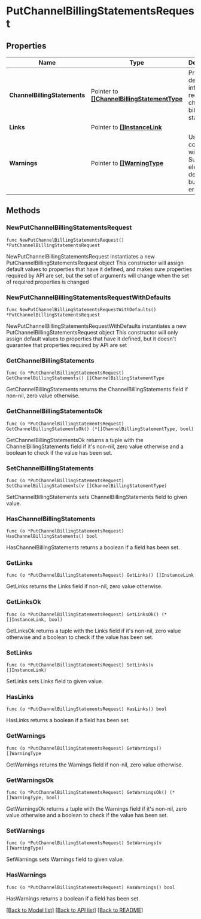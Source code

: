 # PutChannelBillingStatementsRequest

## Properties

Name | Type | Description | Notes
------------ | ------------- | ------------- | -------------
**ChannelBillingStatements** | Pointer to [**[]ChannelBillingStatementType**](ChannelBillingStatementType.md) | Provides detailed information regarding channel billing statement. | [optional] 
**Links** | Pointer to [**[]InstanceLink**](InstanceLink.md) |  | [optional] 
**Warnings** | Pointer to [**[]WarningType**](WarningType.md) | Used in conjunction with the Success element to define a business error. | [optional] 

## Methods

### NewPutChannelBillingStatementsRequest

`func NewPutChannelBillingStatementsRequest() *PutChannelBillingStatementsRequest`

NewPutChannelBillingStatementsRequest instantiates a new PutChannelBillingStatementsRequest object
This constructor will assign default values to properties that have it defined,
and makes sure properties required by API are set, but the set of arguments
will change when the set of required properties is changed

### NewPutChannelBillingStatementsRequestWithDefaults

`func NewPutChannelBillingStatementsRequestWithDefaults() *PutChannelBillingStatementsRequest`

NewPutChannelBillingStatementsRequestWithDefaults instantiates a new PutChannelBillingStatementsRequest object
This constructor will only assign default values to properties that have it defined,
but it doesn't guarantee that properties required by API are set

### GetChannelBillingStatements

`func (o *PutChannelBillingStatementsRequest) GetChannelBillingStatements() []ChannelBillingStatementType`

GetChannelBillingStatements returns the ChannelBillingStatements field if non-nil, zero value otherwise.

### GetChannelBillingStatementsOk

`func (o *PutChannelBillingStatementsRequest) GetChannelBillingStatementsOk() (*[]ChannelBillingStatementType, bool)`

GetChannelBillingStatementsOk returns a tuple with the ChannelBillingStatements field if it's non-nil, zero value otherwise
and a boolean to check if the value has been set.

### SetChannelBillingStatements

`func (o *PutChannelBillingStatementsRequest) SetChannelBillingStatements(v []ChannelBillingStatementType)`

SetChannelBillingStatements sets ChannelBillingStatements field to given value.

### HasChannelBillingStatements

`func (o *PutChannelBillingStatementsRequest) HasChannelBillingStatements() bool`

HasChannelBillingStatements returns a boolean if a field has been set.

### GetLinks

`func (o *PutChannelBillingStatementsRequest) GetLinks() []InstanceLink`

GetLinks returns the Links field if non-nil, zero value otherwise.

### GetLinksOk

`func (o *PutChannelBillingStatementsRequest) GetLinksOk() (*[]InstanceLink, bool)`

GetLinksOk returns a tuple with the Links field if it's non-nil, zero value otherwise
and a boolean to check if the value has been set.

### SetLinks

`func (o *PutChannelBillingStatementsRequest) SetLinks(v []InstanceLink)`

SetLinks sets Links field to given value.

### HasLinks

`func (o *PutChannelBillingStatementsRequest) HasLinks() bool`

HasLinks returns a boolean if a field has been set.

### GetWarnings

`func (o *PutChannelBillingStatementsRequest) GetWarnings() []WarningType`

GetWarnings returns the Warnings field if non-nil, zero value otherwise.

### GetWarningsOk

`func (o *PutChannelBillingStatementsRequest) GetWarningsOk() (*[]WarningType, bool)`

GetWarningsOk returns a tuple with the Warnings field if it's non-nil, zero value otherwise
and a boolean to check if the value has been set.

### SetWarnings

`func (o *PutChannelBillingStatementsRequest) SetWarnings(v []WarningType)`

SetWarnings sets Warnings field to given value.

### HasWarnings

`func (o *PutChannelBillingStatementsRequest) HasWarnings() bool`

HasWarnings returns a boolean if a field has been set.


[[Back to Model list]](../README.md#documentation-for-models) [[Back to API list]](../README.md#documentation-for-api-endpoints) [[Back to README]](../README.md)


